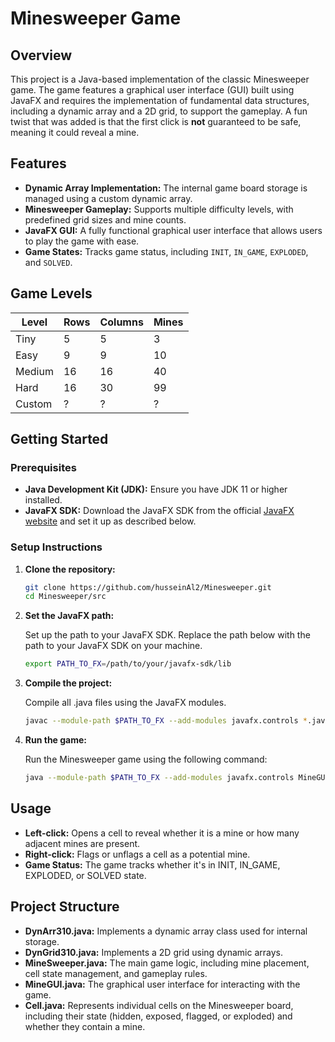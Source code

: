 # Minesweeper Game

## Overview

This project is a Java-based implementation of the classic Minesweeper game. The game features a graphical user interface (GUI) built using JavaFX and requires the implementation of fundamental data structures, including a dynamic array and a 2D grid, to support the gameplay. A fun twist that was added is that the first click is **not** guaranteed to be safe, meaning it could reveal a mine.

## Features

- **Dynamic Array Implementation:** The internal game board storage is managed using a custom dynamic array.
- **Minesweeper Gameplay:** Supports multiple difficulty levels, with predefined grid sizes and mine counts.
- **JavaFX GUI:** A fully functional graphical user interface that allows users to play the game with ease.
- **Game States:** Tracks game status, including `INIT`, `IN_GAME`, `EXPLODED`, and `SOLVED`.

## Game Levels

| Level  | Rows | Columns | Mines |
|--------|------|---------|-------|
| Tiny   | 5    | 5       | 3     |
| Easy   | 9    | 9       | 10    |
| Medium | 16   | 16      | 40    |
| Hard   | 16   | 30      | 99    |
| Custom | ?    | ?       | ?     |

## Getting Started

### Prerequisites

- **Java Development Kit (JDK):** Ensure you have JDK 11 or higher installed.
- **JavaFX SDK:** Download the JavaFX SDK from the official [JavaFX website](https://gluonhq.com/products/javafx/) and set it up as described below.

### Setup Instructions

1. **Clone the repository:**

   ```bash
   git clone https://github.com/husseinAl2/Minesweeper.git
   cd Minesweeper/src

2. **Set the JavaFX path:**

   Set up the path to your JavaFX SDK. Replace the path below with the path to your JavaFX SDK on your machine.
   ```bash
   export PATH_TO_FX=/path/to/your/javafx-sdk/lib
3. **Compile the project:**

   Compile all .java files using the JavaFX modules.
   ```bash
   javac --module-path $PATH_TO_FX --add-modules javafx.controls *.java
4. **Run the game:**

   Run the Minesweeper game using the following command:
   ```bash
   java --module-path $PATH_TO_FX --add-modules javafx.controls MineGUI

## Usage
- **Left-click:** Opens a cell to reveal whether it is a mine or how many adjacent mines are present.
- **Right-click:** Flags or unflags a cell as a potential mine.
- **Game Status:** The game tracks whether it's in INIT, IN_GAME, EXPLODED, or SOLVED state.

## Project Structure
- **DynArr310.java:** Implements a dynamic array class used for internal storage.
- **DynGrid310.java:** Implements a 2D grid using dynamic arrays.
- **MineSweeper.java:** The main game logic, including mine placement, cell state management, and gameplay rules.
- **MineGUI.java:** The graphical user interface for interacting with the game.
- **Cell.java:** Represents individual cells on the Minesweeper board, including their state (hidden, exposed, flagged, or exploded) and whether they contain a mine.
